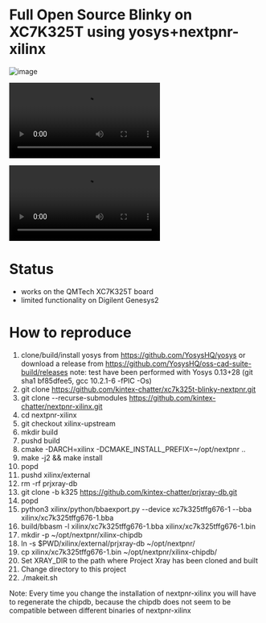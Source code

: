 # Full Open Source Blinky on XC7K325T using yosys+nextpnr-xilinx

![image](https://user-images.githubusercontent.com/148607/152079663-e42ce6ed-66ef-461e-aed7-82a4e5667e39.png)

![image](https://user-images.githubusercontent.com/148607/152079511-89539119-5d66-42f2-a709-3e35a81d7c0f.mp4)

![image](https://user-images.githubusercontent.com/20798131/152385360-3e4f140e-cb57-4b04-bbc3-1ecd1d7374d5.mov)

# Status
* works on the QMTech XC7K325T board
* limited functionality on Digilent Genesys2

# How to reproduce
1. clone/build/install yosys from https://github.com/YosysHQ/yosys or download a release from https://github.com/YosysHQ/oss-cad-suite-build/releases
   note: test have been performed with Yosys 0.13+28 (git sha1 bf85dfee5, gcc 10.2.1-6 -fPIC -Os)
2. git clone https://github.com/kintex-chatter/xc7k325t-blinky-nextpnr.git
3. git clone --recurse-submodules https://github.com/kintex-chatter/nextpnr-xilinx.git
4. cd nextpnr-xilinx
5. git checkout xilinx-upstream
6. mkdir build
7. pushd build
8. cmake -DARCH=xilinx -DCMAKE_INSTALL_PREFIX=~/opt/nextpnr ..
9. make -j2 && make install
10. popd
11. pushd xilinx/external
12. rm -rf prjxray-db
13. git clone -b k325 https://github.com/kintex-chatter/prjxray-db.git
14. popd
15. python3 xilinx/python/bbaexport.py --device xc7k325tffg676-1 --bba xilinx/xc7k325tffg676-1.bba
16. build/bbasm -l xilinx/xc7k325tffg676-1.bba xilinx/xc7k325tffg676-1.bin
17. mkdir -p ~/opt/nextpnr/xilinx-chipdb
18. ln -s $PWD/xilinx/external/prjxray-db ~/opt/nextpnr/
19. cp xilinx/xc7k325tffg676-1.bin ~/opt/nextpnr/xilinx-chipdb/
20. Set XRAY_DIR to the path where Project Xray has been cloned and built
21. Change directory to this project
22. ./makeit.sh

Note: Every time you change the installation of nextpnr-xilinx you will have to regenerate the chipdb,
because the chipdb does not seem to be compatible between different binaries of nextpnr-xilinx
